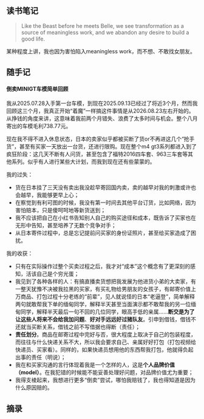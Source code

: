 ## 读书笔记

> Like the Beast before he meets Belle, we see transformation as a source of meaningless work, and we abandon any desire to build a good life.

某种程度上讲，我也因为害怕陷入meaningless work，而不想、不敢找女朋友。





## 随手记

#### 倒卖MINIGT车模简单回顾

我从2025.07.28入手第一台车模，到现在2025.09.13已经过了将近3个月，然而我回顾这三个月，我真正开始“着魔”一样搞这件事情是从2026.08.23左右开始的。从挣钱的角度来讲，这意味着我前两个月错失、浪费了太多时间与机会。整个八月寄出的车模毛利738.77元。

现在我不得不进入休息状态，日本的卖家似乎都被买断了货or不再进这几个“抢手货”，甚至有买家一天放出一台货，还进行限购。现在整个m4 gt3系列都进入到了疯狂阶段：这几天不断有人问货，甚至包含了福特2016四车套、963三车套等其他系列。似乎有人进行某些大计划，而我到现在还有些蒙蒙的。

我的过失：
- 货在日本挂了三天没有卖出我没趁早寄回国内卖，卖的越早对我的刺激或许也会越早，我能够更早上心；
- 在察觉到有利可图的时候，我没有第一时间去其他平台订货，比如网络，因为害怕赔本，只是傻呵呵地等新货送到；
- 我不应该把自己在小红书告知别人自己的购买途径和成本，既告诉了买家也在无形中告知，甚至培养了无数个竞争对手；
- 从日本寄件过程中，总是忘记提前问买家的身份证照片，甚至给买家造成了困扰。

我的收获：
- 只有在实际操作过整个买卖过程之后，我才对“成本”这个概念有了更深刻的感知，活该自己是个穷光蛋；
- 我见到了各种各样的人：有搞直播卖货想把我发展为他进货小弟的大卖家，有一整天犹豫不决被我拉黑的买家，有买礼物给男朋友的女孩子，有邮寄价值上万商品、打包过程十分老练的“前辈”，见人就说怪的日本“老逼登”，简单解释两句就敢帮我下单的缅甸同学，解释半天甚至当面演示都不敢帮我的另一位缅甸同学，解释半天最后一句不回的几位同学，眼高手低的亲属......**断交是为了让这些人将来不会给我加问题**、**好对手远远好过猪队友**。引申到借钱，借钱不还就当买断关系，借钱之前不写借据也得断（责任）；
- **责任划分**。商品在邮寄过程中完好与否，很大程度上取决于自己的包装程度，而往往与什么快递关系不大，所以我会要求自己、亲属好好打包（打包视频给快递员、买家看）。同样的，如果快递员想用他的东西帮我打包，他就得负起出事的责任（明说）；
- 我在和买家沟通的言行体现着我是一个怎样的人，这是**个人品牌价值（model）**。在我犯错的时候能不能妥善处理好问题，对品牌价值尤为重要；
- 我得支棱起来，我想进行更多“倒卖”尝试，哪怕我赔钱了，我也得知道是因为什么原因赔的。




## 摘录